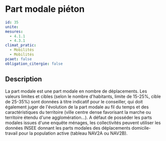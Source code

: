 # Part modale piéton
```yaml
id: 35
unite: 
mesures:
  - 4.1.1
  - 4.3.1
climat_pratic:
  - Mobilités
  - Mobilités
pcaet: false
obligation_citergie: false
```
## Description
La part modale est une part modale en nombre de déplacements. 
Les valeurs limites et cibles (selon le nombre d'habitants, limite de 15-25%, cible de 25-35%) sont données à titre indicatif pour le conseiller, qui doit également juger de l'évolution de la part modale au fil du temps et des caractéristiques du territoire (ville centre dense favorisant la marche ou territoire étendu d'une agglomération...). A défaut de posséder les parts modales issues d'une enquête ménages, les collectivités peuvent utiliser les données INSEE donnant les parts modales des déplacements domicile-travail pour la population active (tableau NAV2A ou NAV2B).



